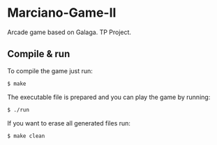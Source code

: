# Marciano-Game-II
Arcade game based on Galaga. TP Project.

## Compile & run
To compile the game just run:  
```sh
$ make
```  

The executable file is prepared and you can play the game by running:
```sh
$ ./run
```

If you want to erase all generated files run:
```sh
$ make clean
```